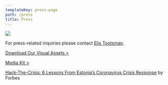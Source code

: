 ```yaml
---
templateKey: press-page
path: /press
title: Press
---
```

![](/img/presskit.jpg)

For press-related inquiries please contact [Elis Tootsman](<mailto:elis@accelerateestonia.ee&subject=Press Inquiry>).



[Download Our Visual Assets >](https://we.tl/t-y9oOYNuVGr)

[Media Kit >](https://docs.google.com/document/d/18CVv9BYzZvyzoDo-VwDI2wo0znWzrVLq8_TpUpP3LFQ/edit)



[Hack-The-Crisis: 6 Lessons From Estonia’s Coronavirus Crisis Response](https://www.forbes.com/sites/robertwolcott/2020/03/15/hack-the-crisis-6-lessons-from-estonias-coronavirus-crisis-response/#44b28e0d4fca) by Forbes